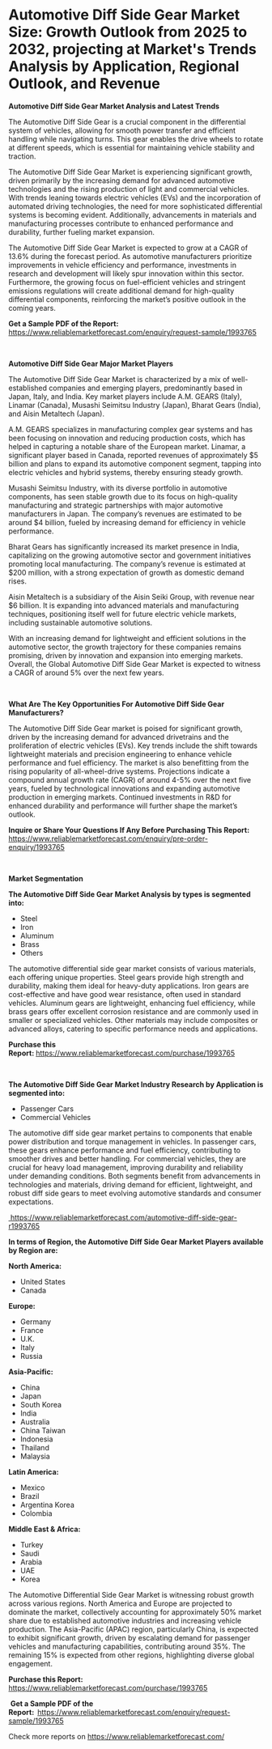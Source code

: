 <p><h1>Automotive Diff Side Gear Market Size: Growth Outlook from 2025 to 2032, projecting at Market's Trends Analysis by Application, Regional Outlook, and Revenue</h1></p><p><strong>Automotive Diff Side Gear Market Analysis and Latest Trends</strong></p>
<p><p>The Automotive Diff Side Gear is a crucial component in the differential system of vehicles, allowing for smooth power transfer and efficient handling while navigating turns. This gear enables the drive wheels to rotate at different speeds, which is essential for maintaining vehicle stability and traction.</p><p>The Automotive Diff Side Gear Market is experiencing significant growth, driven primarily by the increasing demand for advanced automotive technologies and the rising production of light and commercial vehicles. With trends leaning towards electric vehicles (EVs) and the incorporation of automated driving technologies, the need for more sophisticated differential systems is becoming evident. Additionally, advancements in materials and manufacturing processes contribute to enhanced performance and durability, further fueling market expansion.</p><p>The Automotive Diff Side Gear Market is expected to grow at a CAGR of 13.6% during the forecast period. As automotive manufacturers prioritize improvements in vehicle efficiency and performance, investments in research and development will likely spur innovation within this sector. Furthermore, the growing focus on fuel-efficient vehicles and stringent emissions regulations will create additional demand for high-quality differential components, reinforcing the market’s positive outlook in the coming years.</p></p>
<p><strong>Get a Sample PDF of the Report:&nbsp;</strong> <a href="https://www.reliablemarketforecast.com/enquiry/request-sample/1993765?utm_campaign=1167&utm_medium=2&utm_source=Github&utm_content=ia&utm_term=15012025&utm_id=automotive-diff-side-gear">https://www.reliablemarketforecast.com/enquiry/request-sample/1993765</a></p>
<p>&nbsp;</p>
<p><strong>Automotive Diff Side Gear Major Market Players</strong></p>
<p><p>The Automotive Diff Side Gear Market is characterized by a mix of well-established companies and emerging players, predominantly based in Japan, Italy, and India. Key market players include A.M. GEARS (Italy), Linamar (Canada), Musashi Seimitsu Industry (Japan), Bharat Gears (India), and Aisin Metaltech (Japan).</p><p>A.M. GEARS specializes in manufacturing complex gear systems and has been focusing on innovation and reducing production costs, which has helped in capturing a notable share of the European market. Linamar, a significant player based in Canada, reported revenues of approximately $5 billion and plans to expand its automotive component segment, tapping into electric vehicles and hybrid systems, thereby ensuring steady growth.</p><p>Musashi Seimitsu Industry, with its diverse portfolio in automotive components, has seen stable growth due to its focus on high-quality manufacturing and strategic partnerships with major automotive manufacturers in Japan. The company’s revenues are estimated to be around $4 billion, fueled by increasing demand for efficiency in vehicle performance.</p><p>Bharat Gears has significantly increased its market presence in India, capitalizing on the growing automotive sector and government initiatives promoting local manufacturing. The company’s revenue is estimated at $200 million, with a strong expectation of growth as domestic demand rises.</p><p>Aisin Metaltech is a subsidiary of the Aisin Seiki Group, with revenue near $6 billion. It is expanding into advanced materials and manufacturing techniques, positioning itself well for future electric vehicle markets, including sustainable automotive solutions. </p><p>With an increasing demand for lightweight and efficient solutions in the automotive sector, the growth trajectory for these companies remains promising, driven by innovation and expansion into emerging markets. Overall, the Global Automotive Diff Side Gear Market is expected to witness a CAGR of around 5% over the next few years.</p></p>
<p>&nbsp;</p>
<p><strong>What Are The Key Opportunities For Automotive Diff Side Gear Manufacturers?</strong></p>
<p><p>The Automotive Diff Side Gear market is poised for significant growth, driven by the increasing demand for advanced drivetrains and the proliferation of electric vehicles (EVs). Key trends include the shift towards lightweight materials and precision engineering to enhance vehicle performance and fuel efficiency. The market is also benefitting from the rising popularity of all-wheel-drive systems. Projections indicate a compound annual growth rate (CAGR) of around 4-5% over the next five years, fueled by technological innovations and expanding automotive production in emerging markets. Continued investments in R&D for enhanced durability and performance will further shape the market’s outlook.</p></p>
<p><strong>Inquire or Share Your Questions If Any Before Purchasing This Report:</strong> <a href="https://www.reliablemarketforecast.com/enquiry/pre-order-enquiry/1993765?utm_campaign=1167&utm_medium=2&utm_source=Github&utm_content=ia&utm_term=15012025&utm_id=automotive-diff-side-gear">https://www.reliablemarketforecast.com/enquiry/pre-order-enquiry/1993765</a></p>
<p>&nbsp;</p>
<p><strong>Market Segmentation</strong></p>
<p><strong>The Automotive Diff Side Gear Market Analysis by types is segmented into:</strong></p>
<p><ul><li>Steel</li><li>Iron</li><li>Aluminum</li><li>Brass</li><li>Others</li></ul></p>
<p><p>The automotive differential side gear market consists of various materials, each offering unique properties. Steel gears provide high strength and durability, making them ideal for heavy-duty applications. Iron gears are cost-effective and have good wear resistance, often used in standard vehicles. Aluminum gears are lightweight, enhancing fuel efficiency, while brass gears offer excellent corrosion resistance and are commonly used in smaller or specialized vehicles. Other materials may include composites or advanced alloys, catering to specific performance needs and applications.</p></p>
<p><strong>Purchase this Report:&nbsp;</strong><a href="https://www.reliablemarketforecast.com/purchase/1993765?utm_campaign=1167&utm_medium=2&utm_source=Github&utm_content=ia&utm_term=15012025&utm_id=automotive-diff-side-gear">https://www.reliablemarketforecast.com/purchase/1993765</a></p>
<p>&nbsp;</p>
<p><strong>The Automotive Diff Side Gear Market Industry Research by Application is segmented into:</strong></p>
<p><ul><li>Passenger Cars</li><li>Commercial Vehicles</li></ul></p>
<p><p>The automotive diff side gear market pertains to components that enable power distribution and torque management in vehicles. In passenger cars, these gears enhance performance and fuel efficiency, contributing to smoother drives and better handling. For commercial vehicles, they are crucial for heavy load management, improving durability and reliability under demanding conditions. Both segments benefit from advancements in technologies and materials, driving demand for efficient, lightweight, and robust diff side gears to meet evolving automotive standards and consumer expectations.</p></p>
<p><a href="https://www.reliablemarketforecast.com/automotive-diff-side-gear-r1993765?utm_campaign=1167&utm_medium=2&utm_source=Github&utm_content=ia&utm_term=15012025&utm_id=automotive-diff-side-gear">&nbsp;https://www.reliablemarketforecast.com/automotive-diff-side-gear-r1993765</a></p>
<p><strong>In terms of Region, the Automotive Diff Side Gear Market Players available by Region are:</strong></p>
<p>
    <p> <strong> North America: </strong>
        <ul>
            <li>United States</li>
            <li>Canada</li>
        </ul>
        </p> 
    <p> <strong> Europe: </strong>
        <ul>
            <li>Germany</li>
            <li>France</li>
            <li>U.K.</li>
            <li>Italy</li>
            <li>Russia</li>
        </ul>
        </p> 
    <p> <strong> Asia-Pacific: </strong>
        <ul>
            <li>China</li>
            <li>Japan</li>
            <li>South Korea</li>
            <li>India</li>
            <li>Australia</li>
            <li>China Taiwan</li>
            <li>Indonesia</li>
            <li>Thailand</li>
            <li>Malaysia</li>
        </ul>
        </p> 
    <p> <strong> Latin America: </strong>
        <ul>
            <li>Mexico</li>
            <li>Brazil</li>
            <li>Argentina Korea</li>
            <li>Colombia</li>
        </ul>
        </p> 
    <p> <strong> Middle East & Africa: </strong>
        <ul>
            <li>Turkey</li>
            <li>Saudi</li>
            <li>Arabia</li>
            <li>UAE</li>
            <li>Korea</li>
        </ul>
    </p>
    </p>
<p><p>The Automotive Differential Side Gear Market is witnessing robust growth across various regions. North America and Europe are projected to dominate the market, collectively accounting for approximately 50% market share due to established automotive industries and increasing vehicle production. The Asia-Pacific (APAC) region, particularly China, is expected to exhibit significant growth, driven by escalating demand for passenger vehicles and manufacturing capabilities, contributing around 35%. The remaining 15% is expected from other regions, highlighting diverse global engagement.</p></p>
<p><strong>Purchase this Report: </strong><a href="https://www.reliablemarketforecast.com/purchase/1993765?utm_campaign=1167&utm_medium=2&utm_source=Github&utm_content=ia&utm_term=15012025&utm_id=automotive-diff-side-gear">https://www.reliablemarketforecast.com/purchase/1993765</a></p>
<p>&nbsp;<strong>Get a Sample PDF of the Report:&nbsp;&nbsp;</strong><a href="https://www.reliablemarketforecast.com/enquiry/request-sample/1993765?utm_campaign=1167&utm_medium=2&utm_source=Github&utm_content=ia&utm_term=15012025&utm_id=automotive-diff-side-gear">https://www.reliablemarketforecast.com/enquiry/request-sample/1993765</a></p>
<p><strong></strong></p>
<p>Check more reports on <a href="https://www.reliablemarketforecast.com/?utm_campaign=1167&utm_medium=2&utm_source=Github&utm_content=ia&utm_term=15012025&utm_id=automotive-diff-side-gear">https://www.reliablemarketforecast.com/</a></p>